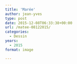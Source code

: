 ```yaml
---
title: 'Marée'
author: jean-yves
type: post
date: 2015-12-08T06:33:38+00:00
url: /matee-08122015/
categories:
  - Dessin
years:
  - 2015
format: image

---
```

